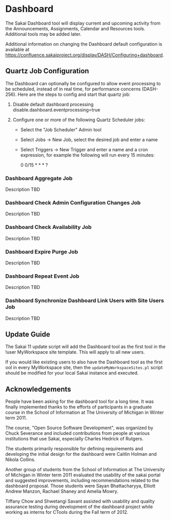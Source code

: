 # Dashboard 

The Sakai Dashboard tool will display current and upcoming activity from the Announcements, Assignments, Calendar and Resources tools. Additional tools may be added later.

Additional information on changing the Dashboard default configuration is available at <https://confluence.sakaiproject.org/display/DASH/Configuring+dashboard>.

## Quartz Job Configuration

The Dashboard can optionally be configured to allow event processing to be scheduled, instead of in real time, for performance concerns (DASH-256). Here are the steps to config and start that quartz job:

1. Disable default dashboard processing
   disable.dashboard.eventprocessing=true 

2. Configure one or more of the following Quartz Scheduler jobs:
   * Select the "Job Scheduler" Admin tool
   * Select Jobs -> New Job, select the desired job and enter a name
   * Select Triggers -> New Trigger and enter a name and a cron expression, for example the following will run every 15 minutes:
   
       0 0/15 * * * ?


### Dashboard Aggregate Job

Description TBD
   
### Dashboard Check Admin Configuration Changes Job

Description TBD

### Dashboard Check Availability Job

Description TBD

### Dashboard Expire Purge Job

Description TBD

### Dashboard Repeat Event Job

Description TBD

### Dashboard Synchronize Dashboard Link Users with Site Users Job

Description TBD

## Update Guide

The Sakai 11 update script will add the Dashboard tool as the first tool in the !user MyWorkspace site template. This will apply to all new users.

If you would like existing users to also have the Dashboard tool as the first ool in every MyWorkspace site, then the `updateMyWorkspaceSites.pl` script should be modified for your local Sakai instance and executed.
 

## Acknowledgements

People have been asking for the dashboard tool for a long time.  It was finally implemented thanks to the efforts of participants in a graduate course in the School of Information at The University of Michigan in Winter term 2011. 

The course, "Open Source Software Development", was organized by Chuck Severance and included contributions from people at various institutions that use Sakai, especially Charles Hedrick of Rutgers.  

The students primarily responsible for defining requirements and developing the initial design for the dashboard were Caitlin Holman and Nikola Collins.

Another group of students from the School of Information at The University of Michigan in Winter term 2011 evaluated the usability of the sakai portal and suggested improvements, including recommendations related to the dashboard proposal.  Those students were Sayan Bhattacharyya, Elliott Andrew Manzon, Rachael Shaney and Amelia Mowry.

Tiffany Chow and Shwetangi Savant assisted with usability and quality assurance testing during development of the dashboard project while working as interns for CTools during the Fall term of 2012.




